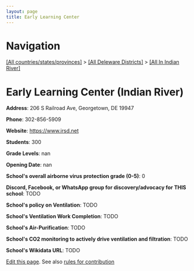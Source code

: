 ```yaml
---
layout: page
title: Early Learning Center
---
```

# Navigation

[[All countries/states/provinces]](../../..) > [[All Deleware Districts]](../..) > [[All In Indian River]](..)

# Early Learning Center (Indian River)

**Address**: 206 S Railroad Ave, Georgetown, DE 19947

**Phone**: 302-856-5909

**Website**: <https://www.irsd.net>

**Students**: 300

**Grade Levels**: nan

**Opening Date**: nan

**School's overall airborne virus protection grade (0-5)**: 0

**Discord, Facebook, or WhatsApp group for discovery/advocacy for THIS school**: TODO

**School's policy on Ventilation**: TODO

**School's Ventilation Work Completion**: TODO

**School's Air-Purification**: TODO

**School's CO2 monitoring to actively drive ventilation and filtration**: TODO

**School's Wikidata URL**: TODO


[Edit this page](https://github.com/ventilate-schools/DE/edit/main/./Indian_River/Early_Learning_Center.md). See also [rules for contribution](../../../contribution-rules/)